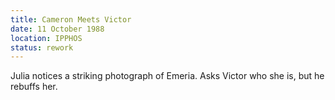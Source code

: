 ```yaml
---
title: Cameron Meets Victor
date: 11 October 1988
location: IPPHOS
status: rework
---
```


Julia notices a striking photograph of Emeria. Asks Victor who she is, but he rebuffs her.
